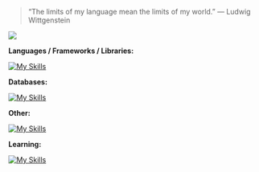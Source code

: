 > “The limits of my language mean the limits of my world.” — Ludwig Wittgenstein

![](https://www.codewars.com/users/egor7orlov/badges/small)

**Languages / Frameworks / Libraries:**

[![My Skills](https://skillicons.dev/icons?i=js,ts,nodejs,nestjs)](https://skillicons.dev)


**Databases:**

[![My Skills](https://skillicons.dev/icons?i=mongodb,mysql,postgres)](https://skillicons.dev)


**Other:**

[![My Skills](https://skillicons.dev/icons?i=docker,linux)](https://skillicons.dev)


**Learning:**

[![My Skills](https://skillicons.dev/icons?i=rust,go,kotlin)](https://skillicons.dev)
